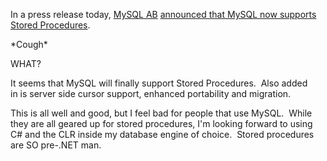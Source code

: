 In a press release today, [MySQL AB](http://www.mysql.com/) [announced
that MySQL now supports Stored
Procedures](http://www.mysql.com/press/release_2004_02.html).

\*Cough\*

WHAT?

It seems that MySQL will finally support Stored Procedures.  Also added
in is server side cursor support, enhanced portability and migration.

This is all well and good, but I feel bad for people that use MySQL. 
While they are all geared up for stored procedures, I'm looking forward
to using C\# and the CLR inside my database engine of choice.  Stored
procedures are SO pre-.NET man.

